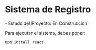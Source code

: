 <h1>Sistema de Registro</h1>
- Estado del Proyecto: En Construccion

Para ejecutar el sistema, debes poner:

```npm install react```
